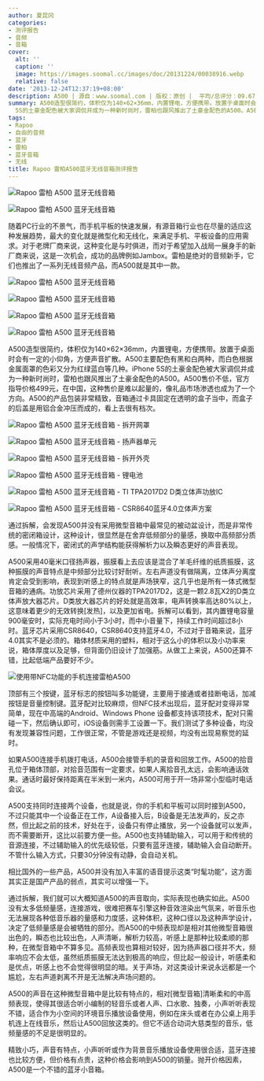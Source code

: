 ```yaml
---
author: 夏昆冈
categories:
- 测评报告
- 音频
- 音箱
cover:
  alt: ''
  caption: ''
  image: https://images.soomal.cc/images/doc/20131224/00038916.webp
  relative: false
date: '2013-12-24T12:37:19+08:00'
description: A500 | 源自：www.soomal.com | 版权：原创 |  平均/总评分：09.67/116
summary: A500造型很简约，体积仅为140×62×36mm，内置锂电，方便携带。放置于桌面时会有一定的小仰角，方便声音扩散。A500主要配色有黑和白两种，而白色根据金属面罩的色彩又分为红绿蓝白等几种。iPhone
  5S的土豪金配色被大家调侃并成为一种新时尚时，雷柏也跟风推出了土豪金配色的A500。A500售价不低，官方指导价格499元
tags:
- Rapoo
- 自由的音频
- 蓝牙
- 雷柏
- 蓝牙音箱
- 无线
title: Rapoo 雷柏A500蓝牙无线音箱测评报告
---
```


![Rapoo 雷柏 A500 蓝牙无线音箱](https://images.soomal.cc/images/doc/20131210/00038330_01.webp)



![Rapoo 雷柏 A500 蓝牙无线音箱](https://images.soomal.cc/images/doc/20131210/00038337_01.webp)



随着PC行业的不景气，而手机平板的快速发展，有源音箱行业也在尽量的适应这种发展趋势，最大的变化就是微型化和无线化，来满足手机、平板设备的应用需求。对于老牌厂商来说，这种变化是与时俱进，而对于希望加入战局一展身手的新厂商来说，这是一次机会，成功的品牌例如Jambox。雷柏是绝对的音频新手，它们也推出了一系列无线音频产品，而A500就是其中一款。



![Rapoo 雷柏 A500 蓝牙无线音箱](https://images.soomal.cc/images/doc/20131210/00038329_01.webp)



![Rapoo 雷柏 A500 蓝牙无线音箱](https://images.soomal.cc/images/doc/20131210/00038331_01.webp)



![Rapoo 雷柏 A500 蓝牙无线音箱](https://images.soomal.cc/images/doc/20131210/00038333_01.webp)



![Rapoo 雷柏 A500 蓝牙无线音箱](https://images.soomal.cc/images/doc/20131210/00038332_01.webp)



A500造型很简约，体积仅为140×62×36mm，内置锂电，方便携带。放置于桌面时会有一定的小仰角，方便声音扩散。A500主要配色有黑和白两种，而白色根据金属面罩的色彩又分为红绿蓝白等几种。iPhone 5S的土豪金配色被大家调侃并成为一种新时尚时，雷柏也跟风推出了土豪金配色的A500。A500售价不低，官方指导价格499元，在中国，这种售价是难以起量的，像礼品市场渗透也成为了一个方向。A500的产品包装非常精致，音箱通过卡具固定在透明的盒子当中，而盒子的后盖是用铝合金冲压而成的，看上去很有档次。



![Rapoo 雷柏 A500 蓝牙无线音箱 - 拆开网罩](https://images.soomal.cc/images/doc/20131210/00038338_01.webp)



![Rapoo 雷柏 A500 蓝牙无线音箱 - 扬声器单元](https://images.soomal.cc/images/doc/20131210/00038339_01.webp)



![Rapoo 雷柏 A500 蓝牙无线音箱 - 拆开外壳](https://images.soomal.cc/images/doc/20131210/00038340_01.webp)



![Rapoo 雷柏 A500 蓝牙无线音箱 - 锂电池](https://images.soomal.cc/images/doc/20131210/00038341_01.webp)



![Rapoo 雷柏 A500 蓝牙无线音箱 - TI TPA2017D2 D类立体声功放IC](https://images.soomal.cc/images/doc/20131210/00038344_01.webp)



![Rapoo 雷柏 A500 蓝牙无线音箱 - CSR8640蓝牙4.0立体声方案](https://images.soomal.cc/images/doc/20131210/00038345_01.webp)



通过拆解，会发现A500并没有采用微型音箱中最常见的被动盆设计，而是非常传统的密闭箱设计，这种设计，很显然是在舍弃低频部分的量感，换取中高频部分质感。一般情况下，密闭式的声学结构能获得解析力以及瞬态更好的声音表现。

A500采用40毫米口径扬声器，振膜看上去应该是混合了羊毛纤维的纸质振膜，这种振膜的声音特点是中频部分比较讨好耐听。左右声道没有做隔离，立体声分离度肯定会受到影响，表现到听感上的特点就是声场狭窄，这几乎也是所有一体式微型音箱的通病。功放芯片采用了德州仪器的TPA2017D2，这是一颗2.8瓦X2的D类立体声放大器芯片。D类放大器芯片的好处就是高效率，电声转换率高达80%以上，这意味着更少的无效转换[发热]，以及更加省电。拆解可以看到，其内置锂电容量900毫安时，实际充电时间小于3小时，而中小音量下，持续工作时间超过8小时。蓝牙芯片采用CSR8640，CSR8640支持蓝牙4.0，不过对于音箱来说，蓝牙4.0其实不是必须的。箱体材质采用的塑料，相对于这么小的体积以及小功率来说，箱体厚度以及足够，但背面仍旧设计了加强筋。从做工上来说，A500还算不错，比起低端产品要好不少。

![使用带NFC功能的手机连接雷柏A500](https://images.soomal.cc/images/doc/20131223/00038858_01.webp)




顶部有三个按键，蓝牙标志的按钮叫多功能键，主要用于接通或者挂断电话，加减按钮是音量控制键。蓝牙配对比较麻烦，但NFC技术出现后，蓝牙配对变得非常简单，现在中高端的Android、Windows Phone 设备都支持该项技术，配对只需碰一下，然后确认即可，iOS设备则需手工设置一下。我们测试了多种设备，均没有发现兼容性问题，工作很正常，不管是游戏还是视频，均没有出现易察觉的延时。

如果A500连接手机拨打电话，A500会接管手机的录音和回放工作。A500的拾音孔位于箱体顶部，对拾音范围有一定要求，如果人离拾音孔太远，会影响通话效果。通话时最好保持距离在半米到一米内，A500可用于开一场非常小型临时电话会议。

A500支持同时连接两个设备，也就是说，你的手机和平板可以同时接到A500，不过只能其中一个设备正在工作，A设备接入后，B设备是无法发声的，反之亦然，但比起之前的技术，好处在于，设备只有停止播放，另一个设备就可以发声，而不需要断开，这比以前要方便一些。A500也支持辅助输入，可以用于和传统的音源连接，不过辅助输入的优先级较低，只要有蓝牙连接，辅助输入会自动断开。不管什么输入方式，只要30分钟没有动静，会自动关机。

相比国外的一些产品，A500并没有加入丰富的语音提示这类“时髦功能”，这方面其实正是国产产品的弱点，其实可以增强一下。

通过拆解，我们就可以大概知道A500的声音取向，实际表现也确实如此。A500没有太多低频量感，连接游戏，很难把赛车引擎这种音效渲染出气氛来，听音乐也无法展现各种低音乐器的量感和力度感，这种体积，这种口径以及这种声学设计，决定了低频量感是会被牺牲的部分。而A500的中频表现却是相对其他微型音箱很出色的，瞬态也比较出色，人声清晰，解析力较高，听感上是那种比较柔顺的那种，在微型音箱中不算多见。高频表现也算相对较好，因为扬声器口径并不大，频率响应不会太低，虽然纸质振膜无法达到极高的响应，但比起一般设计，听感柔和是优点，听感上也不会觉得很明显的暗。关于声场，对这类设计来说永远都是一个尴尬，左右声道剥离不开是无法解决声场问题的。

A500的声音在这种微型音箱中是比较有特点的，相对[微型音箱]清晰柔和的中高频表现，使得其很适合听小编制的轻音乐或者人声、口水歌、独奏，小声听听表现不错，适合作为小空间的环境音乐播放设备使用，例如在床头或者在办公桌上用手机连上在线音乐，然后让A500回放这类的。但它不适合动词大慈类型的音乐，低频量感的不足是很明显的。

精致小巧，声音有特点，小声听听或作为背景音乐播放设备使用很合适，蓝牙连接也比较方便，但价格有点贵，这种价格会影响到A500的销量。抛开价格因素，A500是一个不错的蓝牙小音箱。